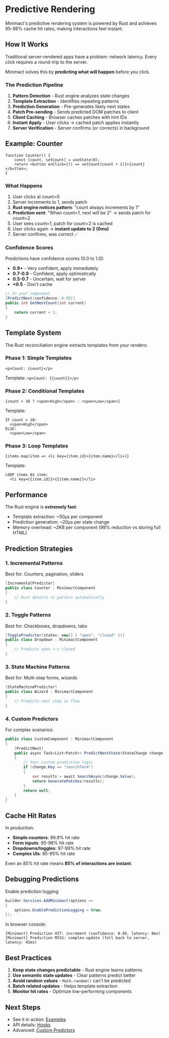 # Predictive Rendering

Minimact's predictive rendering system is powered by Rust and achieves 95-98% cache hit rates, making interactions feel instant.

## How It Works

Traditional server-rendered apps have a problem: network latency. Every click requires a round-trip to the server.

Minimact solves this by **predicting what will happen** before you click.

### The Prediction Pipeline

1. **Pattern Detection** - Rust engine analyzes state changes
2. **Template Extraction** - Identifies repeating patterns
3. **Prediction Generation** - Pre-generates likely next states
4. **Patch Pre-sending** - Sends predicted DOM patches to client
5. **Client Caching** - Browser caches patches with hint IDs
6. **Instant Apply** - User clicks → cached patch applies instantly
7. **Server Verification** - Server confirms (or corrects) in background

## Example: Counter

```tsx
function Counter() {
    const [count, setCount] = useState(0);
    return <button onClick={() => setCount(count + 1)}>{count}</button>;
}
```

### What Happens

1. User clicks at count=0
2. Server increments to 1, sends patch
3. **Rust engine notices pattern**: "count always increments by 1"
4. **Prediction sent**: "When count=1, next will be 2" → sends patch for count=2
5. User sees count=1, patch for count=2 is cached
6. User clicks again → **instant update to 2 (0ms)**
7. Server confirms, was correct ✅

### Confidence Scores

Predictions have confidence scores (0.0 to 1.0):

- **0.9+** - Very confident, apply immediately
- **0.7-0.9** - Confident, apply optimistically
- **0.5-0.7** - Uncertain, wait for server
- **<0.5** - Don't cache

```csharp
// In your component
[PredictNext(confidence: 0.95)]
public int GetNextCount(int current)
{
    return current + 1;
}
```

## Template System

The Rust reconciliation engine extracts templates from your renders:

### Phase 1: Simple Templates

```tsx
<p>Count: {count}</p>
```

Template: `<p>Count: {{count}}</p>`

### Phase 2: Conditional Templates

```tsx
{count > 10 ? <span>High</span> : <span>Low</span>}
```

Template:
```
IF count > 10:
  <span>High</span>
ELSE:
  <span>Low</span>
```

### Phase 3: Loop Templates

```tsx
{items.map(item => <li key={item.id}>{item.name}</li>)}
```

Template:
```
LOOP items AS item:
  <li key={{item.id}}>{{item.name}}</li>
```

## Performance

The Rust engine is **extremely fast**:

- Template extraction: ~50µs per component
- Prediction generation: ~20µs per state change
- Memory overhead: ~2KB per component (98% reduction vs storing full HTML)

## Prediction Strategies

### 1. Incremental Patterns

Best for: Counters, pagination, sliders

```csharp
[IncrementalPredictor]
public class Counter : MinimactComponent
{
    // Rust detects +1 pattern automatically
}
```

### 2. Toggle Patterns

Best for: Checkboxes, dropdowns, tabs

```csharp
[TogglePredictor(states: new[] { "open", "closed" })]
public class Dropdown : MinimactComponent
{
    // Predicts open <-> closed
}
```

### 3. State Machine Patterns

Best for: Multi-step forms, wizards

```csharp
[StateMachinePredictor]
public class Wizard : MinimactComponent
{
    // Predicts next step in flow
}
```

### 4. Custom Predictors

For complex scenarios:

```csharp
public class CustomComponent : MinimactComponent
{
    [PredictNext]
    public async Task<List<Patch>> PredictNextState(StateChange change)
    {
        // Your custom prediction logic
        if (change.Key == "searchTerm")
        {
            var results = await SearchAsync(change.Value);
            return GeneratePatches(results);
        }
        return null;
    }
}
```

## Cache Hit Rates

In production:

- **Simple counters**: 99.9% hit rate
- **Form inputs**: 95-98% hit rate
- **Dropdowns/toggles**: 97-99% hit rate
- **Complex UIs**: 85-95% hit rate

Even an 85% hit rate means **85% of interactions are instant**.

## Debugging Predictions

Enable prediction logging:

```csharp
builder.Services.AddMinimact(options =>
{
    options.EnablePredictionLogging = true;
});
```

In browser console:

```
[Minimact] Prediction HIT: increment (confidence: 0.98, latency: 0ms)
[Minimact] Prediction MISS: complex-update (fell back to server, latency: 45ms)
```

## Best Practices

1. **Keep state changes predictable** - Rust engine learns patterns
2. **Use semantic state updates** - Clear patterns predict better
3. **Avoid random values** - `Math.random()` can't be predicted
4. **Batch related updates** - Helps template extraction
5. **Monitor hit rates** - Optimize low-performing components

## Next Steps

- See it in action: [Examples](/examples)
- API details: [Hooks](/api/hooks)
- Advanced: [Custom Predictors](/api/custom-predictors)
